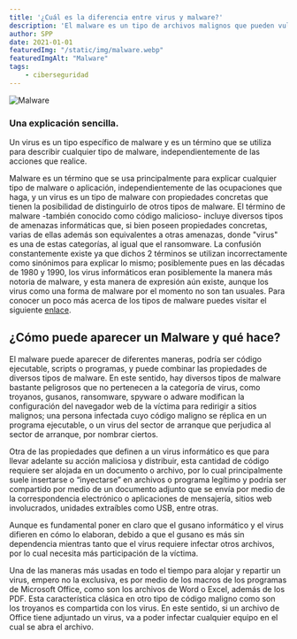 ```yaml
---
title: '¿Cuál es la diferencia entre virus y malware?'
description: 'El malware es un tipo de archivos malignos que pueden vulnerar un equipo de cómputo. Nosotros te explicamos fácilmente de qué tratan.'
author: SPP
date: 2021-01-01
featuredImg: "/static/img/malware.webp"
featuredImgAlt: "Malware"
tags:
    - ciberseguridad
---
```

![Malware](/static/img/malware.webp)

### Una explicación sencilla.

Un virus es un tipo específico de malware y es un término que se utiliza para describir cualquier tipo de malware, independientemente de las acciones que realice.

Malware es un término que se usa principalmente para explicar cualquier tipo de malware o aplicación, independientemente de las ocupaciones que haga, y un virus es un tipo de malware con propiedades concretas que tienen la posibilidad de distinguirlo de otros tipos de malware. El término de malware -también conocido como código malicioso- incluye diversos tipos de amenazas informáticas que, si bien poseen propiedades concretas, varias de ellas además son equivalentes a otras amenazas, donde "virus" es una de estas categorías, al igual que el ransomware. La confusión constantemente existe ya que dichos 2 términos se utilizan incorrectamente como sinónimos para explicar lo mismo; posiblemente pues en las décadas de 1980 y 1990, los virus informáticos eran posiblemente la manera más notoria de malware, y esta manera de expresión aún existe, aunque los virus como una forma de malware por el momento no son tan usuales. 
Para conocer un poco más acerca de los tipos de malware puedes visitar el siguiente [enlace](https://www.avast.com/es-es/c-malware#gref).

## ¿Cómo puede aparecer un Malware y qué hace?

El malware puede aparecer de diferentes maneras, podría ser código ejecutable, scripts o programas, y puede combinar las propiedades de diversos tipos de malware. En este sentido, hay diversos tipos de malware bastante peligrosos que no pertenecen a la categoría de virus, como troyanos, gusanos, ransomware, spyware o adware modifican la configuración del navegador web de la víctima para redirigir a sitios malignos; una persona infectada cuyo código maligno se réplica en un programa ejecutable, o un virus del sector de arranque que perjudica al sector de arranque, por nombrar ciertos.

Otra de las propiedades que definen a un virus informático es que para llevar adelante su acción maliciosa y distribuir, esta cantidad de código requiere ser alojada en un documento o archivo, por lo cual principalmente suele insertarse o “inyectarse” en archivos o programa legítimo y podría ser compartido por medio de un documento adjunto que se envía por medio de la correspondencia electrónico o aplicaciones de mensajería, sitios web involucrados, unidades extraíbles como USB, entre otras.

Aunque es fundamental poner en claro que el gusano informático y el virus difieren en cómo lo elaboran, debido a que el gusano es más sin dependencia mientras tanto que el virus requiere infectar otros archivos, por lo cual necesita más participación de la víctima.

Una de las maneras más usadas en todo el tiempo para alojar y repartir un virus, empero no la exclusiva, es por medio de los macros de los programas de Microsoft Office, como son los archivos de Word o Excel, además de los PDF. Esta característica clásica en otro tipo de código maligno como son los troyanos es compartida con los virus. En este sentido, si un archivo de Office tiene adjuntado un virus, va a poder infectar cualquier equipo en el cual se abra el archivo.
